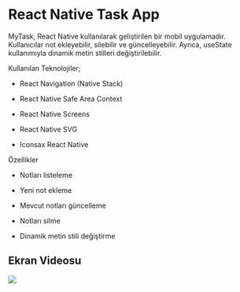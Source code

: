 <h1>React Native Task App</h1>

MyTask, React Native kullanılarak geliştirilen bir mobil uygulamadır. Kullanıcılar not ekleyebilir, silebilir ve güncelleyebilir. Ayrıca, useState kullanımıyla dinamik metin stilleri değiştirilebilir.

Kullanılan Teknolojiler;

- React Navigation (Native Stack)

- React Native Safe Area Context

- React Native Screens

- React Native SVG

- Iconsax React Native

Özellikler

- Notları listeleme

- Yeni not ekleme

- Mevcut notları güncelleme

- Notları silme

- Dinamik metin stili değiştirme

<h2>Ekran Videosu</h2>

![](task.gif)
